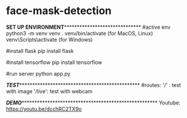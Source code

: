 # face-mask-detection

******SET UP ENVIRONMENT************************************
#active env
python3 -m venv venv
. venv/bin/activate (for MacOS, Linux)
venv\Scripts\activate (for Windows)

#install flask
pip install flask

#install tensorflow
pip install tensorflow

#run server
python app.py


*****TEST****************************************************
#routes:
  '/' : test with image
  '/live': test with webcam
  
***DEMO********************************************************
Youtube: https://youtu.be/dcchRC2TX9o
